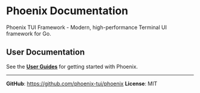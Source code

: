 # Phoenix Documentation

Phoenix TUI Framework - Modern, high-performance Terminal UI framework for Go.

## User Documentation

See the **[User Guides](user/)** for getting started with Phoenix.

---

**GitHub**: https://github.com/phoenix-tui/phoenix
**License**: MIT
